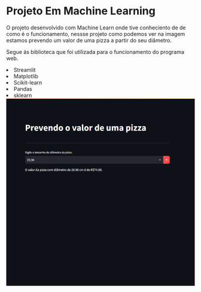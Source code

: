 # Projeto Em Machine Learning
<p> O projeto desenvolvido com Machine Learn onde tive conheciento de de como é o funcionamento, nessse projeto como podemos ver na imagem estamos prevendo um valor de uma pizza a partir do seu diâmetro.
<br>
<p> Segue ás biblioteca que foi utilizada para o funcionamento do programa web.
<li>Streamlit</li>
<li>Matplotlib</li>
<li>Scikit-learn</li>
<li>Pandas</li>
<li>sklearn</li>

<img src="./assets/projeto.png"/>